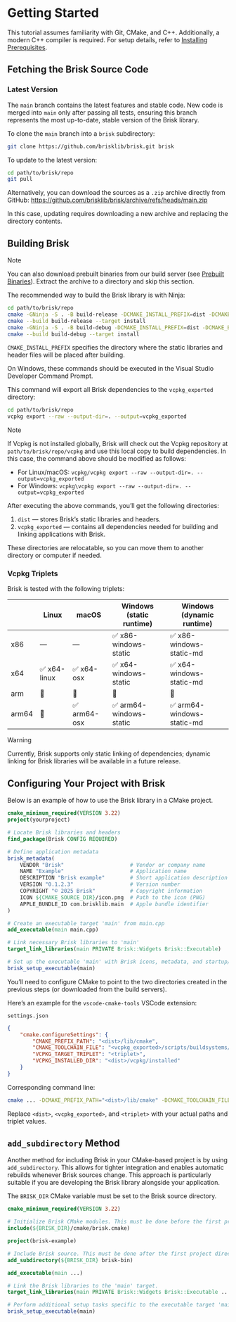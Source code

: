 # Getting Started

This tutorial assumes familiarity with Git, CMake, and C++. Additionally, a modern C++ compiler is required. For setup details, refer to [Installing Prerequisites](prerequisites.md).

## Fetching the Brisk Source Code

### Latest Version

The `main` branch contains the latest features and stable code. New code is merged into `main` only after passing all tests, ensuring this branch represents the most up-to-date, stable version of the Brisk library.

To clone the `main` branch into a `brisk` subdirectory:

```bash
git clone https://github.com/brisklib/brisk.git brisk
```

To update to the latest version:

```bash
cd path/to/brisk/repo
git pull
```

Alternatively, you can download the sources as a `.zip` archive directly from GitHub: https://github.com/brisklib/brisk/archive/refs/heads/main.zip

In this case, updating requires downloading a new archive and replacing the directory contents.

## Building Brisk

> [!note]
> You can also download prebuilt binaries from our build server (see [Prebuilt Binaries](prebuilt_binaries.md)). Extract the archive to a directory and skip this section.

The recommended way to build the Brisk library is with Ninja:

```bash
cd path/to/brisk/repo
cmake -GNinja -S . -B build-release -DCMAKE_INSTALL_PREFIX=dist -DCMAKE_BUILD_TYPE=Release
cmake --build build-release --target install
cmake -GNinja -S . -B build-debug -DCMAKE_INSTALL_PREFIX=dist -DCMAKE_BUILD_TYPE=Debug
cmake --build build-debug --target install
```

`CMAKE_INSTALL_PREFIX` specifies the directory where the static libraries and header files will be placed after building.

On Windows, these commands should be executed in the Visual Studio Developer Command Prompt.

This command will export all Brisk dependencies to the `vcpkg_exported` directory:
```bash
cd path/to/brisk/repo
vcpkg export --raw --output-dir=. --output=vcpkg_exported
```

> [!note]
> If Vcpkg is not installed globally, Brisk will check out the Vcpkg repository at `path/to/brisk/repo/vcpkg` and use this local copy to build dependencies. In this case, the command above should be modified as follows:
> - For Linux/macOS: `vcpkg/vcpkg export --raw --output-dir=. --output=vcpkg_exported`
> - For Windows: `vcpkg\vcpkg export --raw --output-dir=. --output=vcpkg_exported`

After executing the above commands, you’ll get the following directories:

1. `dist` — stores Brisk’s static libraries and headers.
2. `vcpkg_exported` — contains all dependencies needed for building and linking applications with Brisk.

These directories are relocatable, so you can move them to another directory or computer if needed.

### Vcpkg Triplets

Brisk is tested with the following triplets:

|       | Linux                        | macOS                        | Windows (static runtime)                | Windows (dynamic runtime)                  |
|-------|------------------------------|------------------------------|-----------------------------------------|--------------------------------------------|
| x86   | —                            | —                            | :white_check_mark: x86-windows-static   | :white_check_mark: x86-windows-static-md   |
| x64   | :white_check_mark: x64-linux | :white_check_mark: x64-osx   | :white_check_mark: x64-windows-static   | :white_check_mark: x64-windows-static-md   |
| arm   | :construction:               | :construction:               | :construction:                          | :construction:                             |
| arm64 | :construction:               | :white_check_mark: arm64-osx | :white_check_mark: arm64-windows-static | :white_check_mark: arm64-windows-static-md |

> [!warning]
> Currently, Brisk supports only static linking of dependencies; dynamic linking for Brisk libraries will be available in a future release.

## Configuring Your Project with Brisk

Below is an example of how to use the Brisk library in a CMake project.

```cmake
cmake_minimum_required(VERSION 3.22)
project(yourproject)

# Locate Brisk libraries and headers
find_package(Brisk CONFIG REQUIRED)

# Define application metadata
brisk_metadata(
    VENDOR "Brisk"                     # Vendor or company name
    NAME "Example"                     # Application name
    DESCRIPTION "Brisk example"        # Short application description
    VERSION "0.1.2.3"                  # Version number
    COPYRIGHT "© 2025 Brisk"           # Copyright information
    ICON ${CMAKE_SOURCE_DIR}/icon.png  # Path to the icon (PNG)
    APPLE_BUNDLE_ID com.brisklib.main  # Apple bundle identifier
)

# Create an executable target 'main' from main.cpp
add_executable(main main.cpp)

# Link necessary Brisk libraries to 'main'
target_link_libraries(main PRIVATE Brisk::Widgets Brisk::Executable)

# Set up the executable 'main' with Brisk icons, metadata, and startup/shutdown code
brisk_setup_executable(main)
```

You’ll need to configure CMake to point to the two directories created in the previous steps (or downloaded from the build servers).

Here’s an example for the `vscode-cmake-tools` VSCode extension:

`settings.json`
```json
{
    "cmake.configureSettings": {
        "CMAKE_PREFIX_PATH": "<dist>/lib/cmake",
        "CMAKE_TOOLCHAIN_FILE": "<vcpkg_exported>/scripts/buildsystems/vcpkg.cmake",
        "VCPKG_TARGET_TRIPLET": "<triplet>",
        "VCPKG_INSTALLED_DIR": "<dist>/vcpkg/installed"
    }
}
```

Corresponding command line:

```bash
cmake ... -DCMAKE_PREFIX_PATH="<dist>/lib/cmake" -DCMAKE_TOOLCHAIN_FILE="<vcpkg_exported>/scripts/buildsystems/vcpkg.cmake" -DVCPKG_TARGET_TRIPLET="<triplet>" -DVCPKG_INSTALLED_DIR="<dist>/vcpkg/installed"
```

Replace `<dist>`, `<vcpkg_exported>`, and `<triplet>` with your actual paths and triplet values.

## `add_subdirectory` Method

Another method for including Brisk in your CMake-based project is by using `add_subdirectory`. This allows for tighter integration and enables automatic rebuilds whenever Brisk sources change. This approach is particularly suitable if you are developing the Brisk library alongside your application.

The `BRISK_DIR` CMake variable must be set to the Brisk source directory.

```cmake
cmake_minimum_required(VERSION 3.22)

# Initialize Brisk CMake modules. This must be done before the first project directive.
include(${BRISK_DIR}/cmake/brisk.cmake)

project(brisk-example)

# Include Brisk source. This must be done after the first project directive.
add_subdirectory(${BRISK_DIR} brisk-bin)

add_executable(main ...)

# Link the Brisk libraries to the 'main' target.
target_link_libraries(main PRIVATE Brisk::Widgets Brisk::Executable ...)

# Perform additional setup tasks specific to the executable target 'main'.
brisk_setup_executable(main)
```
